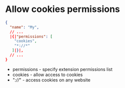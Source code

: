 # Allow cookies permissions

```json
{
  "name": "My",
  // ...
  |{|"permissions": [
    "cookies",
    "*://*"
   ]|}|,
  // ...
}
```

- permissions - specify extension permissions list
- cookies - allow access to cookies
- "*://*" - access cookies on any website
